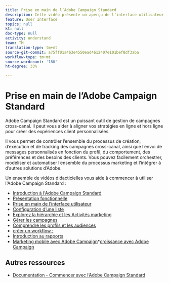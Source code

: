 ```yaml
---
title: Prise en main de l’Adobe Campaign Standard
description: Cette vidéo présente un aperçu de l’interface utilisateur de l’Adobe Campaign Standard ainsi que les principales fonctionnalités et fonctionnalités.
feature: User Interface
topics: null
kt: null
doc-type: null
activity: understand
team: TM
translation-type: tm+mt
source-git-commit: a75ff01a4b3e4550ead4612407e101bef8df3aba
workflow-type: tm+mt
source-wordcount: '180'
ht-degree: 33%

---
```



# Prise en main de l’Adobe Campaign Standard

Adobe Campaign Standard est un puissant outil de gestion de campagnes cross-canal. Il peut vous aider à aligner vos stratégies en ligne et hors ligne pour créer des expériences client personnalisées.

Il vous permet de contrôler l’ensemble du processus de création, d’exécution et de tracking des campagnes cross-canal, ainsi que l’envoi de messages personnalisés en fonction du profil, du comportement, des préférences et des besoins des clients. Vous pouvez facilement orchestrer, modéliser et automatiser l’ensemble du processus marketing et l’intégrer à d’autres solutions d’Adobe.

Un ensemble de vidéos didacticielles vous aide à commencer à utiliser l&#39;Adobe Campaign Standard :

* [Introduction à l&#39;Adobe Campaign Standard](/help/getting-started/adobe-campaign-standard-introduction.md)
* [Présentation fonctionnelle](/help/getting-started/functional-overview.md)
* [Prise en main de l’interface utilisateur](/help/getting-started/getting-started-with-the-ui.md)
* [Configuration d’une liste](/help/getting-started/configure-a-list.md)
* [Explorez la hiérarchie et les Activités marketing](/help/getting-started/explore-hierarchy-and-marketing-activities.md)
* [Gérer les campagnes](/help/getting-started/managing-campaigns.md)
* [Comprendre les profils et les audiences](/help/getting-started/understanding-profiles-and-audiences.md)
* [créer un workflow ;](/help/managing-processes-and-data/create-workflow.md)
* [Introduction au rapports](/help/getting-started/reporting-with-adobe-campaign-introduction.md)
* [Marketing mobile avec Adobe Campaign](/help/getting-started/mobile-marketing-with-adobe-campaign.md)*[croissance avec Adobe Campaign](/help/getting-started/growing-with-adobe-campaign.md)

## Autres ressources

* [Documentation - Commencer avec l’Adobe Campaign Standard](https://docs.adobe.com/content/help/en/campaign-standard/using/getting-started/about-campaign-standard.html)
